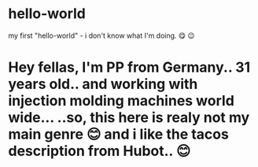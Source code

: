 # hello-world
my first "hello-world" - i don't know what I'm doing. 😋 😉
# Hey fellas, I'm PP from Germany.. 31 years old.. and working with injection molding machines world wide... ..so, this here is realy not my main genre 😊 and i like the tacos description from Hubot.. 😊
